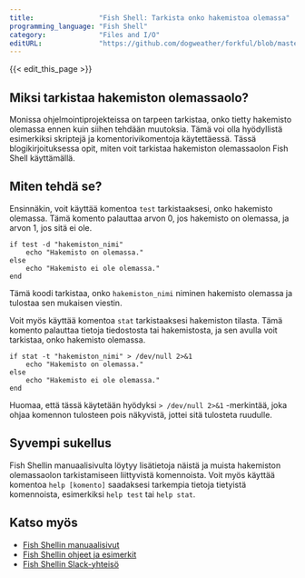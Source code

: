 ```yaml
---
title:                "Fish Shell: Tarkista onko hakemistoa olemassa"
programming_language: "Fish Shell"
category:             "Files and I/O"
editURL:              "https://github.com/dogweather/forkful/blob/master/content/fi/fish-shell/checking-if-a-directory-exists.md"
---
```


{{< edit_this_page >}}

## Miksi tarkistaa hakemiston olemassaolo?

Monissa ohjelmointiprojekteissa on tarpeen tarkistaa, onko tietty hakemisto olemassa ennen kuin siihen tehdään muutoksia. Tämä voi olla hyödyllistä esimerkiksi skriptejä ja komentorivikomentoja käytettäessä. Tässä blogikirjoituksessa opit, miten voit tarkistaa hakemiston olemassaolon Fish Shell käyttämällä.

## Miten tehdä se?

Ensinnäkin, voit käyttää komentoa `test` tarkistaaksesi, onko hakemisto olemassa. Tämä komento palauttaa arvon 0, jos hakemisto on olemassa, ja arvon 1, jos sitä ei ole.

```Fish Shell
if test -d "hakemiston_nimi"
    echo "Hakemisto on olemassa."
else
    echo "Hakemisto ei ole olemassa."
end
```

Tämä koodi tarkistaa, onko `hakemiston_nimi` niminen hakemisto olemassa ja tulostaa sen mukaisen viestin.

Voit myös käyttää komentoa `stat` tarkistaaksesi hakemiston tilasta. Tämä komento palauttaa tietoja tiedostosta tai hakemistosta, ja sen avulla voit tarkistaa, onko hakemisto olemassa.

```Fish Shell
if stat -t "hakemiston_nimi" > /dev/null 2>&1
    echo "Hakemisto on olemassa."
else
    echo "Hakemisto ei ole olemassa."
end
```

Huomaa, että tässä käytetään hyödyksi `> /dev/null 2>&1` -merkintää, joka ohjaa komennon tulosteen pois näkyvistä, jottei sitä tulosteta ruudulle.

## Syvempi sukellus

Fish Shellin manuaalisivulta löytyy lisätietoja näistä ja muista hakemiston olemassaolon tarkistamiseen liittyvistä komennoista. Voit myös käyttää komentoa `help [komento]` saadaksesi tarkempia tietoja tietyistä komennoista, esimerkiksi `help test` tai `help stat`.

## Katso myös

- [Fish Shellin manuaalisivut](https://fishshell.com/docs/current/index.html)
- [Fish Shellin ohjeet ja esimerkit](https://fishshell.com/docs/current/tutorial.html)
- [Fish Shellin Slack-yhteisö](https://fishshell.com/docs/current/tutorial.html)